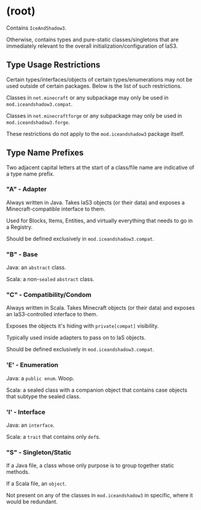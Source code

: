 # (root)

Contains `IceAndShadow3`.

Otherwise, contains types and pure-static classes/singletons that are immediately relevant to the overall initialization/configuration of IaS3.

## Type Usage Restrictions
Certain types/interfaces/objects of certain types/enumerations may not be used outside of certain packages. Below is the list of such restrictions.

Classes in `net.minecraft` or any subpackage may only be used in `mod.iceandshadow3.compat`.

Classes in `net.minecraftforge` or any subpackage may only be used in `mod.iceandshadow3.forge`.

These restrictions do not apply to the `mod.iceandshadow3` package itself.

## Type Name Prefixes
Two adjacent capital letters at the start of a class/file name are indicative of a type name prefix.

### "A" - Adapter
Always written in Java. Takes IaS3 objects (or their data) and exposes a Minecraft-compatible interface to them.

Used for Blocks, Items, Entities, and virtually everything that needs to go in a Registry.

Should be defined exclusively in `mod.iceandshadow3.compat`.

### "B" - Base
Java: an `abstract` class.

Scala: a non-`sealed` `abstract` class.

### "C" - Compatibility/Condom
Always written in Scala. Takes Minecraft objects (or their data) and exposes an IaS3-controlled interface to them.

Exposes the objects it's hiding with `private[compat]` visibility.

Typically used inside adapters to pass on to IaS objects.

Should be defined exclusively in `mod.iceandshadow3.compat`.

### 'E' - Enumeration
Java: a `public enum`. Woop.

Scala: a sealed class with a companion object that contains case objects that subtype the sealed class.

### 'I' - Interface
Java: an `interface`.

Scala: a `trait` that contains only `def`s.

### "S" - Singleton/Static
If a Java file, a class whose only purpose is to group together static methods.

If a Scala file, an `object`.

Not present on any of the classes in `mod.iceandshadow3` in specific, where it would be redundant.